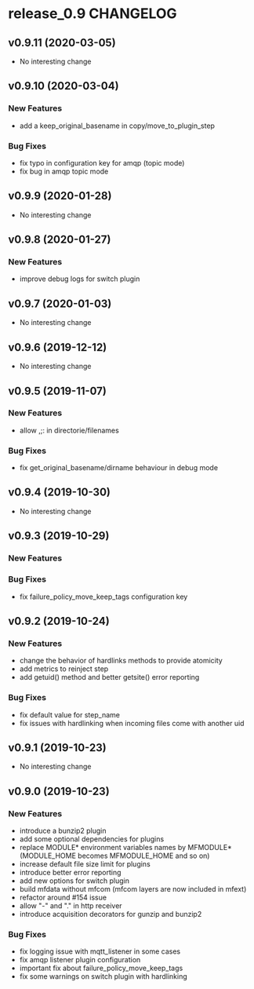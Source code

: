 # release_0.9 CHANGELOG



## v0.9.11 (2020-03-05)

- No interesting change


## v0.9.10 (2020-03-04)

### New Features
- add a keep_original_basename in copy/move_to_plugin_step


### Bug Fixes
- fix typo in configuration key for amqp (topic mode)
- fix bug in amqp topic mode





## v0.9.9 (2020-01-28)

- No interesting change


## v0.9.8 (2020-01-27)

### New Features
- improve debug logs for switch plugin






## v0.9.7 (2020-01-03)

- No interesting change


## v0.9.6 (2019-12-12)

- No interesting change


## v0.9.5 (2019-11-07)

### New Features
- allow ,;: in directorie/filenames


### Bug Fixes
- fix get_original_basename/dirname behaviour in debug mode





## v0.9.4 (2019-10-30)

- No interesting change


## v0.9.3 (2019-10-29)

### New Features


### Bug Fixes
- fix failure_policy_move_keep_tags configuration key





## v0.9.2 (2019-10-24)

### New Features
- change the behavior of hardlinks methods to provide atomicity
- add metrics to reinject step
- add getuid() method and better getsite() error reporting


### Bug Fixes
- fix default value for step_name
- fix issues with hardlinking when incoming files come with another uid





## v0.9.1 (2019-10-23)

- No interesting change


## v0.9.0 (2019-10-23)

### New Features
- introduce a bunzip2 plugin
- add some optional dependencies for plugins
- replace MODULE* environment variables names by MFMODULE* (MODULE_HOME becomes MFMODULE_HOME and so on)
- increase default file size limit for plugins
- introduce better error reporting
- add new options for switch plugin
- build mfdata without mfcom (mfcom layers are now included in mfext)
- refactor around #154 issue
- allow "-" and "." in http receiver
- introduce acquisition decorators for gunzip and bunzip2


### Bug Fixes
- fix logging issue with mqtt_listener in some cases
- fix amqp listener plugin configuration
- important fix about failure_policy_move_keep_tags
- fix some warnings on switch plugin with hardlinking






